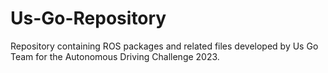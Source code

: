 # Us-Go-Repository
Repository containing ROS packages and related files developed by Us Go Team for the Autonomous Driving Challenge 2023.
